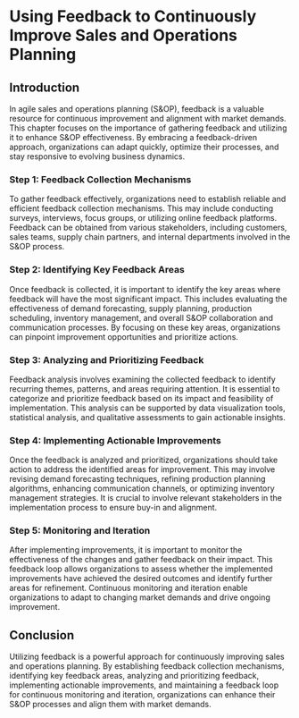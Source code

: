 # Using Feedback to Continuously Improve Sales and Operations Planning

## Introduction

In agile sales and operations planning (S&OP), feedback is a valuable resource for continuous improvement and alignment with market demands. This chapter focuses on the importance of gathering feedback and utilizing it to enhance S&OP effectiveness. By embracing a feedback-driven approach, organizations can adapt quickly, optimize their processes, and stay responsive to evolving business dynamics.

### Step 1: Feedback Collection Mechanisms

To gather feedback effectively, organizations need to establish reliable and efficient feedback collection mechanisms. This may include conducting surveys, interviews, focus groups, or utilizing online feedback platforms. Feedback can be obtained from various stakeholders, including customers, sales teams, supply chain partners, and internal departments involved in the S&OP process.

### Step 2: Identifying Key Feedback Areas

Once feedback is collected, it is important to identify the key areas where feedback will have the most significant impact. This includes evaluating the effectiveness of demand forecasting, supply planning, production scheduling, inventory management, and overall S&OP collaboration and communication processes. By focusing on these key areas, organizations can pinpoint improvement opportunities and prioritize actions.

### Step 3: Analyzing and Prioritizing Feedback

Feedback analysis involves examining the collected feedback to identify recurring themes, patterns, and areas requiring attention. It is essential to categorize and prioritize feedback based on its impact and feasibility of implementation. This analysis can be supported by data visualization tools, statistical analysis, and qualitative assessments to gain actionable insights.

### Step 4: Implementing Actionable Improvements

Once the feedback is analyzed and prioritized, organizations should take action to address the identified areas for improvement. This may involve revising demand forecasting techniques, refining production planning algorithms, enhancing communication channels, or optimizing inventory management strategies. It is crucial to involve relevant stakeholders in the implementation process to ensure buy-in and alignment.

### Step 5: Monitoring and Iteration

After implementing improvements, it is important to monitor the effectiveness of the changes and gather feedback on their impact. This feedback loop allows organizations to assess whether the implemented improvements have achieved the desired outcomes and identify further areas for refinement. Continuous monitoring and iteration enable organizations to adapt to changing market demands and drive ongoing improvement.

## Conclusion

Utilizing feedback is a powerful approach for continuously improving sales and operations planning. By establishing feedback collection mechanisms, identifying key feedback areas, analyzing and prioritizing feedback, implementing actionable improvements, and maintaining a feedback loop for continuous monitoring and iteration, organizations can enhance their S&OP processes and align them with market demands.

